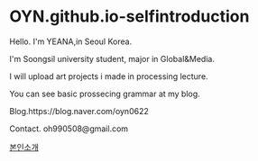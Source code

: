# OYN.github.io-selfintroduction<html>
 <head>
  <title>본인 소개</title>
  </head>
 <body>
 <p> Hello. I'm YEANA,in Seoul Korea.</p>
 I'm Soongsil university student, major in Global&Media.</p>
 I will upload art projects i made in processing lecture.</p>
 You can see basic prossecing grammar at my blog.</p>
 Blog.https://blog.naver.com/oyn0622</p>
 Contact. oh990508@gmail.com</p>
 
<a href="https://ohyeana.github.io/" target="_self">본인소개</a>

</body>
</html>
